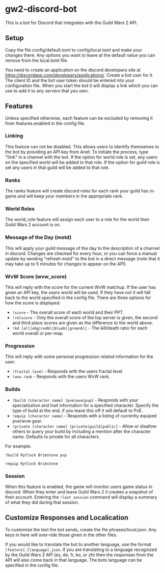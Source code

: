 # gw2-discord-bot

This is a bot for Discord that integrates with the Guild Wars 2 API.

Setup
-----

Copy the file config/default.toml to config/local.toml and make your changes there.  Any options you want to leave at the default value you can remove from the local.toml file.

You need to create an application on the discord developers site at https://discordapp.com/developers/applications/.   Create a bot user for it.  The client ID and the bot user token should be entered into your configuration file.  When you start the bot it will display a link which you can use to add it to any servers that you own.

Features
--------

Unless specified otherwise, each feature can be excluded by removing it from features.enabled in the config file.

### Linking

This feature can not be disabled.  This allows users to identify themselves to the bot by providing an API key from Anet.  To initiate the process, type "!link" in a channel with the bot. If the option for world role is set, any users on the specified world will be added to that role.  If the option for guild role is set any users in that guild will be added to that role.

### Ranks

The ranks feature will create discord roles for each rank your guild has in-game and will keep your members in the appropriate rank.

### World Roles

The world_role feature will assign each user to a role for the world their Guild Wars 2 account is on.

### Message of the Day (motd)

This will apply your guild message of the day to the description of a channel in discord. Changes are checked for every hour, or you can force a manual update by sending "refresh motd" to the bot in a direct message (note that it may take up to 5 minutes for changes to appear on the API).

### WvW Score (wvw\_score)

This will reply with the score for the current WvW matchup.  If the user has given an API key, the users world will be used.  If they have not it will fall back to the world specified in the config file.  There are three options for how the score is displayed:

* `!score` - The overall score of each world and their PPT.
* `!relscore` - Only the overall score of the top server is given, the second and third place scores are given as the difference to the world above.
* `!kd [all|ebg|redbl|bluebl|greenbl]` - The kill/death ratio for each world overall or per-map.

### Progression

This will reply with some personal progression related information for the user:

* `!fractal level` - Responds with the users fractal level
* `!wvw rank` - Responds with the users WvW rank.

### Builds

* `!build [character name] [pve|wvw|pvp]` - Responds with your specialization and trait information for a specified character.  Specify the type of build at the end, if you leave this off it will default to PvE.
* `!equip [character name]` - Responds with a listing of currently equiped pve/wvw gear.
* `!private [character name] [private|guild|public]` - Allow or disallow others to query your build by including a mention after the character name.  Defaults to private for all characters.

For example:

`!build Rytlock Brimstone pvp`

`!equip Rytlock Brimstone`

### Session

When this feature is enabled, the game will monitor users game status in discord.  When they enter and leave Guild Wars 2 it creates a snapshot of their account.  Entering the `!last session` command will display a summary of what they did during that session.


Customize Responses and Localication
------------------------------------

To customize the text the bot sends, create the file phrases/local.json.  Any keys in here will over-ride those given in the other files.

If you would like to translate the bot to another language, use the format `[feature].[language].json`.  If you are translating to a language recognized by the Guild Wars 2 API (es, de, fr, ko, or zh) then the responses from the API will also come back in that language.  The bots language can be specified in the config file.
